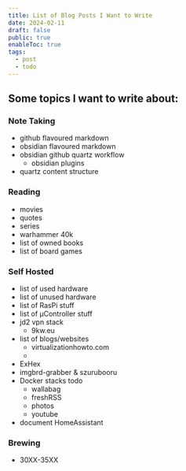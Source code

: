 ```yaml
---
title: List of Blog Posts I Want to Write
date: 2024-02-11
draft: false
public: true
enableToc: true
tags:
  - post
  - todo
---
```

 
## Some topics I want to write about:

### Note Taking
- github flavoured markdown
- obsidian flavoured markdown
- obsidian github quartz workflow
   - obsidian plugins
- quartz content structure

### Reading
- movies
- quotes
- series
- warhammer 40k
- list of owned books
- list of board games

### Self Hosted
- list of used hardware
- list of unused hardware
- list of RasPi stuff
- list of µController stuff
- jd2 vpn stack
   - 9kw.eu
- list of blogs/websites
   - virtualizationhowto.com
   - 
- ExHex
- imgbrd-grabber & szurubooru
- Docker stacks todo
   - wallabag
   - freshRSS
   - photos
   - youtube
- document HomeAssistant

### Brewing
- 30XX-35XX